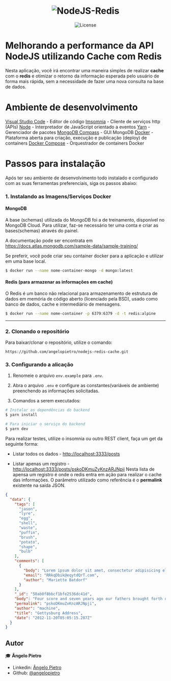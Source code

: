 <h1 align="center">
  <img alt="NodeJS-Redis" title="NodeJS-Redis" src="https://user-images.githubusercontent.com/5533726/72685392-6aecde80-3ac8-11ea-8e7d-a384b67a460a.png" />
</h1>

<p align="center">
  <img alt="License" src="https://img.shields.io/badge/license-MIT-%2304D361">
</p>

# **Melhorando a performance da API NodeJS utilizando Cache com Redis**

Nesta aplicação, você irá encontrar uma maneira simples de realizar **cache** com o **redis** e otimizar o retorno da informação esperada pelo usuário de forma mais rápida, sem a necessidade de fazer uma nova consulta na base de dados.

# Ambiente de desenvolvimento

[Visual Studio Code](https://code.visualstudio.com/) - Editor de código 
[Imsomnia](https://insomnia.rest/) - Cliente de serviços http (APIs) 
[Node](https://nodejs.org/) - Interpretador de JavaScript orientado a eventos 
[Yarn](https://yarnpkg.com) - Gerenciador de pacotes 
[MongoDB Compass](https://www.mongodb.com/download-center/compass) - GUI MongoDB 
[Docker](https://www.docker.com/) - Plataforma aberta para criação, execução e publicação (deploy) de containers 
[Docker Compose](https://docs.docker.com/compose/) - Orquestrador de containers Docker 

# Passos para instalação

Após ter seu ambiente de desenvolvimento todo instalado e configurado com as suas ferramentas preferenciais, siga os passos abaixo:

### 1. Instalando as Imagens/Serviços Docker

#### MongoDB

A base (schemas) utilizada do MongoDB foi a de treinamento, disponível no MongoDB Cloud.
Para utilizar, faz-se necessário ter uma conta e criar as bases(schemas) através do painel.

A documentação pode ser encontrata em https://docs.atlas.mongodb.com/sample-data/sample-training/

Se preferir, você pode criar seu container docker para a aplicação e utilizar em uma base local.

```bash
$ docker run --name nome-container-mongo -d mongo:latest
```

#### Redis (para armazenar as informações em cache)

O Redis é um banco não relacional para armazenamento de estrutura de dados em memória de código aberto (licenciado pela BSD), usado como banco de dados, cache e intermediário de mensagens.

```bash
$ docker run --name nome-container -p 6379:6379 -d -t redis:alpine
```
---

### 2. Clonando o repositório

Para baixar/clonar o repositório, utilize o comando:

```git
https://github.com/angelopietro/nodejs-redis-cache.git
```

### 3. Configurando a alicação

1. Renomeie o arquivo `env.example` para `.env`.

2. Abra o arquivo `.env` e configure as constantes(variáveis de ambiente) preenchendo as informações solicitadas.

3. Comandos a serem executados:

```bash
# Instalar as dependências do backend
$ yarn install

# Para iniciar o serviço do backend
$ yarn dev
```
Para realizar testes, utilize o insomnia ou outro REST client, faça um get da seguinte forma:

- Listar todos os dados - [http://localhost:3333/posts](http://localhost:3333/posts)

- Listar apenas um registro - [http://localhost:3333/posts/pskoDKmuZvKnzARJNpji](http://localhost:3333/posts/pskoDKmuZvKnzARJNpji)
Nesta lista de apensa um registro é onde o redis entra em ação para realizar o cache das informações. O parâmetro utilizado como referência é o **permalink** existente na saída JSON.


```json
{
  "data": {
    "tags": [
      "jason",
      "lyre",
      "egg",
      "shell",
      "waste",
      "puffin",
      "brush",
      "potato",
      "shape",
      "bulb"
    ],
    "comments": [
      {
        "body": "Lorem ipsum dolor sit amet, consectetur adipisicing elit, sed do eiusmod tempor incididunt ut labore et dolore magna aliqua. Ut enim ad minim veniam, quis nostrud exercitation ullamco laboris nisi ut aliquip ex ea commodo consequat. Duis aute irure dolor in reprehenderit in voluptate velit esse cillum dolore eu fugiat nulla pariatur. Excepteur sint occaecat cupidatat non proident, sunt in culpa qui officia deserunt mollit anim id est laborum",
        "email": "RRkqDbik@eqytdQrT.com",
        "author": "Mariette Batdorf"
      }
    ],
    "_id": "50ab0f8bbcf1bfe2536dc41d",
    "body": "Four score and seven years ago our fathers brought forth on this continent a new nation, conceived in liberty, and dedicated to the proposition that all men are created equal.<p>Now we are engaged in a great civil war, testing whether that nation, or any nation, so conceived and so dedicated, can long endure. We are met on a great battle-field of that war. We have come to dedicate a portion of that field, as a final resting place for those who here gave their lives that that nation might live. It is altogether fitting and proper that we should do this.<p>But, in a larger sense, we can not dedicate, we can not consecrate, we can not hallow this ground. The brave men, living and dead, who struggled here, have consecrated it, far above our poor power to add or detract. The world will little note, nor long remember what we say here, but it can never forget what they did here. It is for us the living, rather, to be dedicated here to the unfinished work which they who fought here have thus far so nobly advanced. It is rather for us to be here dedicated to the great task remaining before us that from these honored dead we take increased devotion to that cause for which they gave the last full measure of devotion—that we here highly resolve that these dead shall not have died in vain—that this nation, under God, shall have a new birth of freedom and that government of the people, by the people, for the people, shall not perish from the earth.\"\n\n",
    "permalink": "pskoDKmuZvKnzARJNpji",
    "author": "machine",
    "title": "Gettysburg Address",
    "date": "2012-11-20T05:05:15.287Z"
  }
}
```


## Autor

:mortar_board: **Ângelo Pietro**

- Linkedin: [Ângelo Pietro](https://www.linkedin.com/in/angelopietro/)
- Github: [@angelopietro](https://github.com/angelopietro)
